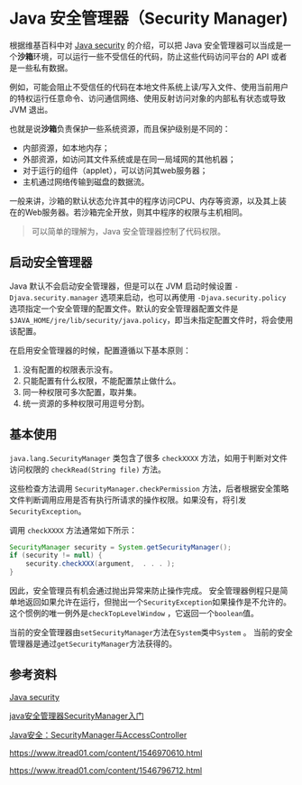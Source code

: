 # Java 安全管理器（Security Manager)

根据维基百科中对 [Java security](https://en.wikipedia.org/wiki/Java_security) 的介绍，可以把 Java 安全管理器可以当成是一个**沙箱**环境，可以运行一些不受信任的代码，防止这些代码访问平台的 API 或者是一些私有数据。

例如，可能会阻止不受信任的代码在本地文件系统上读/写入文件、使用当前用户的特权运行任意命令、访问通信网络、使用反射访问对象的内部私有状态或导致 JVM 退出。

也就是说**沙箱**负责保护一些系统资源，而且保护级别是不同的：

- 内部资源，如本地内存；
- 外部资源，如访问其文件系统或是在同一局域网的其他机器；
- 对于运行的组件（applet），可以访问其web服务器；
- 主机通过网络传输到磁盘的数据流。

一般来讲，沙箱的默认状态允许其中的程序访问CPU、内存等资源，以及其上装在的Web服务器。若沙箱完全开放，则其中程序的权限与主机相同。









> 可以简单的理解为，Java 安全管理器控制了代码权限。



## 启动安全管理器

Java 默认不会启动安全管理器，但是可以在 JVM 启动时候设置 `-Djava.security.manager` 选项来启动，也可以再使用 `-Djava.security.policy` 选项指定一个安全管理的配置文件。默认的安全管理器配置文件是 `$JAVA_HOME/jre/lib/security/java.policy`，即当未指定配置文件时，将会使用该配置。

在启用安全管理器的时候，配置遵循以下基本原则：

1. 没有配置的权限表示没有。
2. 只能配置有什么权限，不能配置禁止做什么。
3. 同一种权限可多次配置，取并集。
4. 统一资源的多种权限可用逗号分割。



## 基本使用

`java.lang.SecurityManager` 类包含了很多 `checkXXXX` 方法，如用于判断对文件访问权限的 `checkRead(String file)` 方法。

这些检查方法调用 `SecurityManager.checkPermission` 方法，后者根据安全策略文件判断调用应用是否有执行所请求的操作权限。如果没有，将引发 `SecurityException`。

调用 `checkXXXX` 方法通常如下所示：

```java
SecurityManager security = System.getSecurityManager();
if (security != null) {
    security.checkXXX(argument,  . . . );
}
```

因此，安全管理员有机会通过抛出异常来防止操作完成。 安全管理器例程只是简单地返回如果允许在运行，但抛出一个`SecurityException`如果操作是不允许的。 这个惯例的唯一例外是`checkTopLevelWindow` ，它返回一个`boolean`值。

当前的安全管理器由`setSecurityManager`方法在`System`类中`System` 。 当前的安全管理器是通过`getSecurityManager`方法获得的。

























































## 参考资料

[Java security](https://en.wikipedia.org/wiki/Java_security)

[java安全管理器SecurityManager入门](https://www.cnblogs.com/yiwangzhibujian/p/6207212.html)

[Java安全：SecurityManager与AccessController](https://juejin.cn/post/6844903657775824910)



https://www.itread01.com/content/1546970610.html



https://www.itread01.com/content/1546796712.html